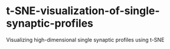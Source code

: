 # t-SNE-visualization-of-single-synaptic-profiles
Visualizing high-dimensional single synaptic profiles using t-SNE 
